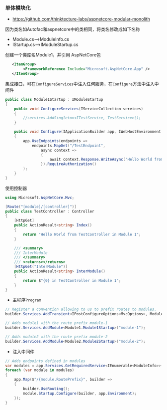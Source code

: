 ﻿
### 单体模块化

- https://github.com/thinktecture-labs/aspnetcore-modular-monolith

因为类名如Autofac和aspnetcore中的类相同，将类名修改成如下名称

- Module.cs-->ModuleInfo.cs
- IStartup.cs-->IModuleStartup.cs


创建一个类库名Module1，并引用 AspNetCore包
```xml
   <ItemGroup>
		<FrameworkReference Include="Microsoft.AspNetCore.App" />
   </ItemGroup>
```

集成接口，可在`ConfigureServices`中注入任何服务，在`Configure`方法中注入中间件
```csharp
public class Module1Startup : IModuleStartup
{
    public void ConfigureServices(IServiceCollection services)
    {
        //services.AddSingleton<ITestService, TestService>();
    }

    public void Configure(IApplicationBuilder app, IWebHostEnvironment env)
    {
        app.UseEndpoints(endpoints =>
            endpoints.MapGet("/TestEndpoint",
                async context =>
                {
                    await context.Response.WriteAsync("Hello World from TestEndpoint in Module 1");
                }).RequireAuthorization()
        );
    }
}
```

使用控制器
```csharp
using Microsoft.AspNetCore.Mvc;

[Route("[module]/[controller]")]
public class TestController : Controller
{
    [HttpGet]
    public ActionResult<string> Index()
    {
        return "Hello World from TestController in Module 1";
    }

    /// <summary>
    /// InterModule
    /// </summary>
    /// <returns></returns>
    [HttpGet("InterModule")]
    public ActionResult<string> InterModule()
    {
        return $"{0} in TestController in Module 1";
    }
}
```


- 主程序`Program`

```csharp
// Register a convention allowing to us to prefix routes to modules.
builder.Services.AddTransient<IPostConfigureOptions<MvcOptions>, ModuleRoutingMvcOptionsPostConfigure>();

// Adds module1 with the route prefix module-1
builder.Services.AddModule<Module1.Module1Startup>("module-1");

// Adds module2 with the route prefix module-2
builder.Services.AddModule<Module2.Module2Startup>("module-2");
```


- 注入中间件
```csharp
// Adds endpoints defined in modules
var modules = app.Services.GetRequiredService<IEnumerable<ModuleInfo>>();
foreach (var module in modules)
{
    app.Map($"/{module.RoutePrefix}", builder =>
    {
        builder.UseRouting();
        module.Startup.Configure(builder, app.Environment);
    });
}

```